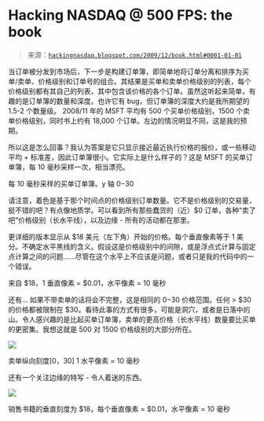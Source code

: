 <!--yml

分类：未分类

日期：2024 年 05 月 13 日 00:09:02

-->

# Hacking NASDAQ @ 500 FPS: the book

> 来源：[`hackingnasdaq.blogspot.com/2009/12/book.html#0001-01-01`](http://hackingnasdaq.blogspot.com/2009/12/book.html#0001-01-01)

当订单被分发到市场后，下一步是构建订单簿，即简单地将订单分离和排序为买单/卖单、价格级别和订单号的组合。其结果是买单和卖单价格级别的列表，每个价格级别都有其自己的列表，其中包含该价格的各个订单。虽然这听起来简单，有趣的是订单簿的数量和深度。也许它有 bug，但订单簿的深度大约是我所期望的 1.5-2 个数量级。 2008/11 年的 MSFT 平均有 500 个买单价格级别，1500 个卖单价格级别，同时书上约有 18,000 个订单。左边的情况明显不同，这是我的预期。

所以这是怎么回事？我认为答案是它只显示接近最近执行价格的报价，或一些移动平均 + 标准差，因此订单簿很小。它实际上是什么样子的？这是 MSFT 的买单订单簿，每 10 毫秒采样一次，相当漂亮。

每 10 毫秒采样的买单订单簿。y 轴 $0 -$30

请注意，着色是基于那个时间点的价格级别订单数量。它不是价格级别的交易量，挺不错的吧？有点像地质学。可以看到所有那些蠢货的（近）$0 订单，各种“卖了吧”价格级别（长水平线），以及边缘 - 所有的活动都在那里。

更详细的版本显示从 $18 美元（左下角）开始的价格。每个垂直像素等于 1 美分。不确定水平黑线的含义。假设这是价格级别中的间隙，或是浮点式计算与固定点计算之间的问题......尽管在这个水平上不应该是问题，或者只是我的代码中的一个错误。

来自 $18，1 垂直像素 = $0.01，水平像素 = 10 毫秒

还有... 如果不带卖单的话将会不完整，这是相同的 $0-$30 价格范围。任何 > $30 的价格都被限制在 $30。看待此事的方式有很多，可能是洞穴，或者是日落中的山。令人感兴趣的是比起买单订单簿，卖单的更高价格（长水平线）数量要比买单的更密集。我想这就是 500 对 1500 价格级别的大部分所在。

![](https://blogger.googleusercontent.com/img/b/R29vZ2xl/AVvXsEgUGp3ik73MWJWrpKhA30bepl0z1Eg-XLjKMjhdzsdnPo3Q5KYVppn6ybpTgJdlkQmPt5hm5J_YCEeBvoebjxEVigbIoTOpgJZd0LjWZ4yIBzXEcIWOhrt2GQHVmC65_KB3ewDFk-TWpQ/s1600-h/msft_sell_10ms_0_30.jpg)

卖单纵向刻度[$0，$30] 1 水平像素 = 10 毫秒

还有一个关注边缘的特写 - 令人着迷的东西。

![](https://blogger.googleusercontent.com/img/b/R29vZ2xl/AVvXsEjxlSiOc9AH351-z7mDm-sUbvZazit4saqQnLXfhQ9BJizamBu7Rh4_HvB1Rql7b3zTHUFp29HfiV91u_mGqmKx9ZnHg4X5jiUvc1WdPOVpehIFQJSPIC6miZnJTHQLd_RrxOEgPGX3IQ/s1600-h/msft_sell_10ms_18.jpg)

销售书籍的垂直刻度为 $18，每个垂直像素 = $0.01，水平像素 = 10 毫秒
